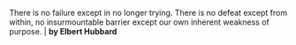 There is no failure except in no longer trying. There is no defeat except from within, no insurmountable barrier except our own inherent weakness of purpose. | **by Elbert Hubbard**